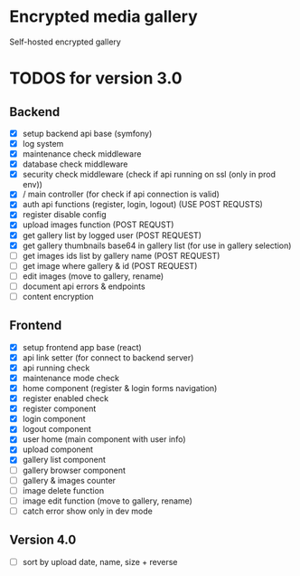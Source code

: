 # Encrypted media gallery
Self-hosted encrypted gallery

# TODOS for version 3.0
## Backend
- [X] setup backend api base (symfony)
- [X] log system
- [X] maintenance check middleware
- [X] database check middleware
- [X] security check middleware (check if api running on ssl (only in prod env))
- [X] / main controller (for check if api connection is valid)
- [X] auth api functions (register, login, logout) (USE POST REQUSTS)
- [X] register disable config
- [X] upload images function (POST REQUST)
- [X] get gallery list by logged user (POST REQUEST)
- [X] get gallery thumbnails base64 in gallery list (for use in gallery selection)
- [ ] get images ids list by gallery name (POST REQUEST)
- [ ] get image where gallery & id (POST REQUEST)
- [ ] edit images (move to gallery, rename)
- [ ] document api errors & endpoints
- [ ] content encryption

## Frontend
- [X] setup frontend app base (react)
- [X] api link setter (for connect to backend server)
- [X] api running check
- [X] maintenance mode check
- [X] home component (register & login forms navigation)
- [X] register enabled check
- [X] register component
- [X] login component
- [X] logout component
- [X] user home (main component with user info)
- [X] upload component
- [X] gallery list component
- [ ] gallery browser component
- [ ] gallery & images counter
- [ ] image delete function
- [ ] image edit function (move to gallery, rename)
- [ ] catch error show only in dev mode

## Version 4.0
- [ ] sort by upload date, name, size + reverse
